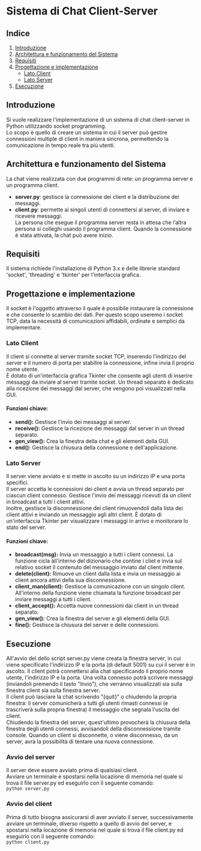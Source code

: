 # Sistema di Chat Client-Server

## Indice
1. [Introduzione](#introduzione)
2. [Architettura e funzionamento del Sistema](#architettura-del-sistema)
3. [Requisiti](#requisiti)
4. [Progettazione e implementazione](#Progettazione-e-implementazione)
    - [Lato Client](#lato-client)
    - [Lato Server](#lato-server)
5. [Esecuzione](#esecuzione)

## Introduzione
Si vuole realizzare l'implementazione di un sistema di chat client-server in Python utilizzando socket programming.  
Lo scopo è quello di creare un sistema in cui il server può gestire connessioni multiple di client in maniera sincrona, permettendo la comunicazione in tempo reale tra più utenti.

## Architettura e funzionamento del Sistema
La chat viene realizzata con due programmi di rete: un programma server e un programma client.   
- **server.py**: gestisce la connessione dei client e la distribuzione dei messaggi.  
- **client.py**: permette ai singoli utenti di connettersi al server, di inviare e ricevere messaggi.  
La persona che esegue il programma server resta in attesa che l’altra persona si colleghi usando il programma client. Quando la connessione è stata attivata, la chat può avere inizio.  

## Requisiti
Il sistema richiede l'installazione di Python 3.x e delle librerie standard 'socket', 'threading' e 'tkinter' per l'interfaccia grafica.  

## Progettazione e implementazione
Il socket è l'oggetto attraverso il quale è possibile instaurare la connessione e che consente lo scambio dei dati.
Per questo scopo useremo i socket TCP, data la necessità di comunicazioni affidabili, ordinate e semplici da implementare. 

### Lato Client
Il client si connette al server tramite socket TCP, inserendo l'indirizzo del server e il numero di porta per stabilire la connessione, infine invia il proprio nome utente.   
È dotato di un'interfaccia grafica Tkinter che consente agli utenti di inserire messaggi da inviare al server tramite socket.
Un thread separato è dedicato alla ricezione dei messaggi dal server, che vengono poi visualizzati nella GUI.

#### Funzioni chiave:
- **send():** Gestisce l'invio dei messaggi al server.
- **receive():** Gestisce la ricezione dei messaggi dal server in un thread separato.
- **gen_view():** Crea la finestra della chat e gli elementi della GUI.
- **end():** Gestisce la chiusura della connessione e dell'applicazione.

### Lato Server
Il server viene avviato e si mette in ascolto su un indirizzo IP e una porta specifici.  
Il server accetta le connessioni dei client e avvia un thread separato per ciascun client connesso. Gestisce l'invio dei messaggi ricevuti da un client in broadcast a tutti i client attivi.  
Inoltre, gestisce la disconnessione dei client rimuovendoli dalla lista dei client attivi e inviando un messaggio agli altri client. È dotato di un'interfaccia Tkinter per visualizzare i messaggi in arrivo e monitorare lo stato del server.  

#### Funzioni chiave:
- **broadcast(msg):** Invia un messaggio a tutti i client connessi. La funzione cicla all'interno del dizionario che contine i cliet e invia sul relativo socket il contenuto del messaggio inviato dal client mittente.
- **delete(client):** Rimuove un client dalla lista e invia un messaggio ai client ancora attivi della sua disconnessione.
- **client_man(client):** Gestisce la comunicazione con un singolo client. All'interno della funzione viene chiamata la funzione broadcast per inviare messaggi a tutti i client.
- **client_accept():** Accetta nuove connessioni dai client in un thread separato.
- **gen_view():** Crea la finestra del server e gli elementi della GUI.
- **fine():** Gestisce la chiusura del server e delle connessioni.

## Esecuzione
All'avvio del dello script server.py viene creata la finestra server, in cui viene specificato l'indirizzo IP e la porta (di default 5001) su cui il server è in ascolto. Il client potrà connettersi alla chat specificando il proprio nome utente, l'indirizzo IP e la porta. Una volta connesso potrà scrivere messaggi (inviandoli premendo il tasto "Invio"), che verranno visualizzati sia sulla finestra client sia sulla finestra server.  
Il client può lasciare la chat scrivendo "{quit}" o chiudendo la propria finestra: il server comunicherà a tutti gli utenti rimasti connessi (e trascriverà sulla propria finestra) il messaggio che segnala l'uscita del client.  
Chiudendo la finestra del server, quest'ultimo provocherà la chiusura della finestra degli utenti connessi, avvisandoli della disconnessione tramite console. Quando un client si disconnette, o viene disconnesso, da un server, avrà la possibilità di tentare una nuova connessione.

### Avvio del server
Il server deve essere avviato prima di qualsiasi client.  
Avviare un terminale e spostarsi nella locazione di memoria nel quale si trova il file server.py ed eseguirlo con il seguente comando:  
``` python server.py ```

### Avvio del client
Prima di tutto bisogna assicurarsi di aver avviato il server, successivamente avviare un terminale, diverso rispetto a quello di avvio del server, e spostarsi nella locazione di memoria nel quale si trova il file client.py ed eseguirlo con il seguente comando:  
``` python client.py ```
 
